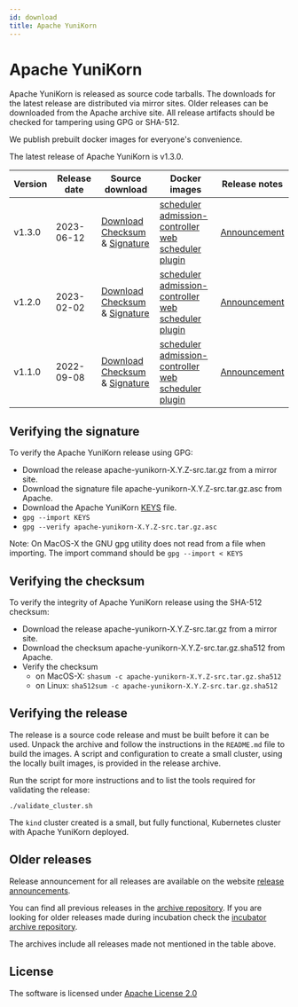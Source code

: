 ```yaml
---
id: download
title: Apache YuniKorn
---
```


<!--
Licensed to the Apache Software Foundation (ASF) under one
or more contributor license agreements.  See the NOTICE file
distributed with this work for additional information
regarding copyright ownership.  The ASF licenses this file
to you under the Apache License, Version 2.0 (the
"License"); you may not use this file except in compliance
with the License.  You may obtain a copy of the License at

  http://www.apache.org/licenses/LICENSE-2.0

Unless required by applicable law or agreed to in writing,
software distributed under the License is distributed on an
"AS IS" BASIS, WITHOUT WARRANTIES OR CONDITIONS OF ANY
KIND, either express or implied.  See the License for the
specific language governing permissions and limitations
under the License.
-->

# Apache YuniKorn

Apache YuniKorn is released as source code tarballs.
The downloads for the latest release are distributed via mirror sites.
Older releases can be downloaded from the Apache archive site.
All release artifacts should be checked for tampering using GPG or SHA-512.

We publish prebuilt docker images for everyone's convenience.

The latest release of Apache YuniKorn is v1.3.0.

| Version | Release date | Source download                                                                                                                                                                                                                                                                                         | Docker images                                                                                                                                                                                                                                                                                                                                                                                                                                                                                                                                                                                                                                                                                                                       | Release notes                           |
| ------- | ------------ | ------------------------------------------------------------------------------------------------------------------------------------------------------------------------------------------------------------------------------------------------------------------------------------------------------- | ----------------------------------------------------------------------------------------------------------------------------------------------------------------------------------------------------------------------------------------------------------------------------------------------------------------------------------------------------------------------------------------------------------------------------------------------------------------------------------------------------------------------------------------------------------------------------------------------------------------------------------------------------------------------------------------------------------------------------------- | --------------------------------------- |
| v1.3.0  | 2023-06-12   | [Download](https://downloads.apache.org/yunikorn/1.3.0/apache-yunikorn-1.3.0-src.tar.gz)<br/>[Checksum](https://downloads.apache.org/yunikorn/1.3.0/apache-yunikorn-1.3.0-src.tar.gz.sha512) & [Signature](https://downloads.apache.org/yunikorn/1.3.0/apache-yunikorn-1.3.0-src.tar.gz.asc)            | [scheduler](https://hub.docker.com/layers/apache/yunikorn/scheduler-1.3.0/images/sha256-cbf05725ca0fa89bda70547c6c00ac955d3aa2456a278b195973c4d7eddd516f?context=explore)<br/>[admission-controller](https://hub.docker.com/layers/apache/yunikorn/admission-1.3.0/images/sha256-6f3d18867eb39e6c60279c3ee7f2ef65ba243a1451deb0cca9ccac941a785b2f?context=explore) <br/>[web](https://hub.docker.com/layers/apache/yunikorn/web-1.3.0/images/sha256-2d585beca081080671a56664492951b17e9f9463e7d30fd759ce65a4052c32e9?context=explore) <br/> [scheduler plugin](https://hub.docker.com/layers/apache/yunikorn/scheduler-plugin-1.3.0/images/sha256-67795e0071df286e3a8b089ed3613f516accddd319d97eeb4029412e7dce04db?context=explore) | [Announcement](/release-announce/1.3.0) |
| v1.2.0  | 2023-02-02   | [Download](https://archive.apache.org/dist/yunikorn/1.2.0/apache-yunikorn-1.2.0-src.tar.gz) <br />[Checksum](https://archive.apache.org/dist/yunikorn/1.2.0/apache-yunikorn-1.2.0-src.tar.gz.sha512) & [Signature](https://archive.apache.org/dist/yunikorn/1.2.0/apache-yunikorn-1.2.0-src.tar.gz.asc) | [scheduler](https://hub.docker.com/layers/apache/yunikorn/scheduler-1.2.0/images/sha256-c3b1a7b2cfec3f3560415519278cc4d94748f0f60ee80dfaf23fcc22dbb8b8e5) <br />[admission-controller](https://hub.docker.com/layers/apache/yunikorn/admission-1.2.0/images/sha256-7f18fcd080640974ae586d30eda009daf0ad93fa22ada66b0a337ac3fb46b7ac) <br />[web](https://hub.docker.com/layers/apache/yunikorn/web-1.2.0/images/sha256-706a2895461623f20d4102f0132d66dade9c15edf5cad40065506a4d70c32576) <br />[scheduler plugin](https://hub.docker.com/layers/apache/yunikorn/scheduler-plugin-1.2.0/images/sha256-d946495946b89d03f7a8f786702d4b350a93f74d52e50bebb6b2bbdcb8e911a4?context=explore)                                              | [Announcement](/release-announce/1.2.0) |
| v1.1.0  | 2022-09-08   | [Download](https://archive.apache.org/dist/yunikorn/1.1.0/apache-yunikorn-1.1.0-src.tar.gz) <br />[Checksum](https://archive.apache.org/dist/yunikorn/1.1.0/apache-yunikorn-1.1.0-src.tar.gz.sha512) & [Signature](https://archive.apache.org/dist/yunikorn/1.1.0/apache-yunikorn-1.1.0-src.tar.gz.asc) | [scheduler](https://hub.docker.com/layers/apache/yunikorn/scheduler-1.1.0/images/sha256-5a45cede355b4c1d0016ba81b317e12a7608ac5de4779892f8c7fa53adf5d739) <br />[admission-controller](https://hub.docker.com/layers/apache/yunikorn/admission-1.1.0/images/sha256-4389c126f252671e55bdac16e1bcfe7f83ef4ea7c3e83d333c81508920da825c) <br />[web](https://hub.docker.com/layers/apache/yunikorn/web-1.1.0/images/sha256-3f3075161283d8a78f4849f8163104d7db3e7bd3a467163729fb401421ac670f) <br />[scheduler plugin](https://hub.docker.com/layers/apache/yunikorn/scheduler-plugin-1.1.0/images/sha256-b182ec4d08c590cd179b811fe68dffa2d58dccc9b8568f108ad35af0ed62a4c1?context=explore)                                              | [Announcement](/release-announce/1.1.0) |

## Verifying the signature

To verify the Apache YuniKorn release using GPG:

- Download the release apache-yunikorn-X.Y.Z-src.tar.gz from a mirror site.
- Download the signature file apache-yunikorn-X.Y.Z-src.tar.gz.asc from Apache.
- Download the Apache YuniKorn [KEYS](https://downloads.apache.org/yunikorn/KEYS) file.
- `gpg --import KEYS`
- `gpg --verify apache-yunikorn-X.Y.Z-src.tar.gz.asc`

Note: On MacOS-X the GNU gpg utility does not read from a file when importing.
The import command should be `gpg --import < KEYS`   

## Verifying the checksum

To verify the integrity of Apache YuniKorn release using the SHA-512 checksum:

- Download the release apache-yunikorn-X.Y.Z-src.tar.gz from a mirror site.
- Download the checksum apache-yunikorn-X.Y.Z-src.tar.gz.sha512 from Apache.
- Verify the checksum
  - on MacOS-X: `shasum -c apache-yunikorn-X.Y.Z-src.tar.gz.sha512`
  - on Linux: `sha512sum -c apache-yunikorn-X.Y.Z-src.tar.gz.sha512`

## Verifying the release

The release is a source code release and must be built before it can be used.
Unpack the archive and follow the instructions in the `README.md` file to build the images.
A script and configuration to create a small cluster, using the locally built images, is provided in the release archive.

Run the script for more instructions and to list the tools required for validating the release:  
```shell
./validate_cluster.sh
```
The `kind` cluster created is a small, but fully functional, Kubernetes cluster with Apache YuniKorn deployed. 

## Older releases

Release announcement for all releases are available on the website [release announcements](/release-announce/).

You can find all previous releases in the [archive repository](https://archive.apache.org/dist/yunikorn/).
If you are looking for older releases made during incubation check the [incubator archive repository](https://archive.apache.org/dist/incubator/yunikorn/).

The archives include all releases made not mentioned in the table above.

## License

The software is licensed under [Apache License 2.0](https://www.apache.org/licenses/LICENSE-2.0)
